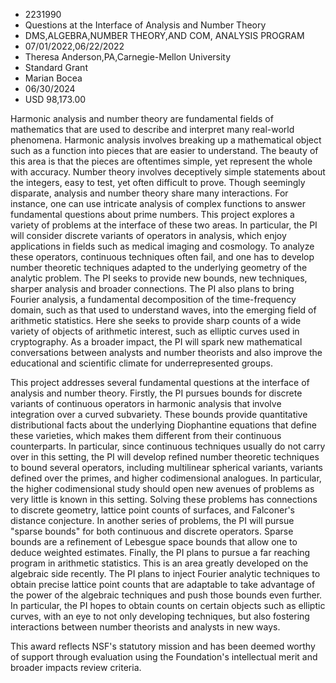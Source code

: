 
* 2231990
* Questions at the Interface of Analysis and Number Theory
* DMS,ALGEBRA,NUMBER THEORY,AND COM, ANALYSIS PROGRAM
* 07/01/2022,06/22/2022
* Theresa Anderson,PA,Carnegie-Mellon University
* Standard Grant
* Marian Bocea
* 06/30/2024
* USD 98,173.00

Harmonic analysis and number theory are fundamental fields of mathematics that
are used to describe and interpret many real-world phenomena. Harmonic analysis
involves breaking up a mathematical object such as a function into pieces that
are easier to understand. The beauty of this area is that the pieces are
oftentimes simple, yet represent the whole with accuracy. Number theory involves
deceptively simple statements about the integers, easy to test, yet often
difficult to prove. Though seemingly disparate, analysis and number theory share
many interactions. For instance, one can use intricate analysis of complex
functions to answer fundamental questions about prime numbers. This project
explores a variety of problems at the interface of these two areas. In
particular, the PI will consider discrete variants of operators in analysis,
which enjoy applications in fields such as medical imaging and cosmology. To
analyze these operators, continuous techniques often fail, and one has to
develop number theoretic techniques adapted to the underlying geometry of the
analytic problem. The PI seeks to provide new bounds, new techniques, sharper
analysis and broader connections. The PI also plans to bring Fourier analysis, a
fundamental decomposition of the time-frequency domain, such as that used to
understand waves, into the emerging field of arithmetic statistics. Here she
seeks to provide sharp counts of a wide variety of objects of arithmetic
interest, such as elliptic curves used in cryptography. As a broader impact, the
PI will spark new mathematical conversations between analysts and number
theorists and also improve the educational and scientific climate for
underrepresented groups.

This project addresses several fundamental questions at the interface of
analysis and number theory. Firstly, the PI pursues bounds for discrete variants
of continuous operators in harmonic analysis that involve integration over a
curved subvariety. These bounds provide quantitative distributional facts about
the underlying Diophantine equations that define these varieties, which makes
them different from their continuous counterparts. In particular, since
continuous techniques usually do not carry over in this setting, the PI will
develop refined number theoretic techniques to bound several operators,
including multilinear spherical variants, variants defined over the primes, and
higher codimensional analogues. In particular, the higher codimensional study
should open new avenues of problems as very little is known in this setting.
Solving these problems has connections to discrete geometry, lattice point
counts of surfaces, and Falconer's distance conjecture. In another series of
problems, the PI will pursue "sparse bounds" for both continuous and discrete
operators. Sparse bounds are a refinement of Lebesgue space bounds that allow
one to deduce weighted estimates. Finally, the PI plans to pursue a far reaching
program in arithmetic statistics. This is an area greatly developed on the
algebraic side recently. The PI plans to inject Fourier analytic techniques to
obtain precise lattice point counts that are adaptable to take advantage of the
power of the algebraic techniques and push those bounds even further. In
particular, the PI hopes to obtain counts on certain objects such as elliptic
curves, with an eye to not only developing techniques, but also fostering
interactions between number theorists and analysts in new ways.

This award reflects NSF's statutory mission and has been deemed worthy of
support through evaluation using the Foundation's intellectual merit and broader
impacts review criteria.
